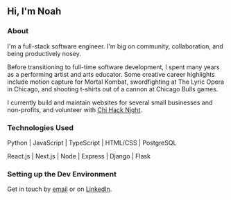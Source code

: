 ## Hi, I'm Noah


### About
I'm a full-stack software engineer. I'm big on community, collaboration, and being productively nosey. 

Before transitioning to full-time software development, I spent many years as a performing artist and arts educator. Some creative career highlights include motion capture for Mortal Kombat, swordfighting at The Lyric Opera in Chicago, and shooting t-shirts out of a cannon at Chicago Bulls games. 

I currently build and maintain websites for several small businesses and non-profits, and volunteer with [Chi Hack Night](https://github.com/chihacknight). 

### Technologies Used
Python | JavaScript | TypeScript | HTML/CSS | PostgreSQL

React.js | Next.js | Node | Express | Django | Flask

### Setting up the Dev Environment
Get in touch by [email](mailto:noahappelbaum@gmail.com) or on [LinkedIn](https://www.linkedin.com/in/noah-appelbaum/).

